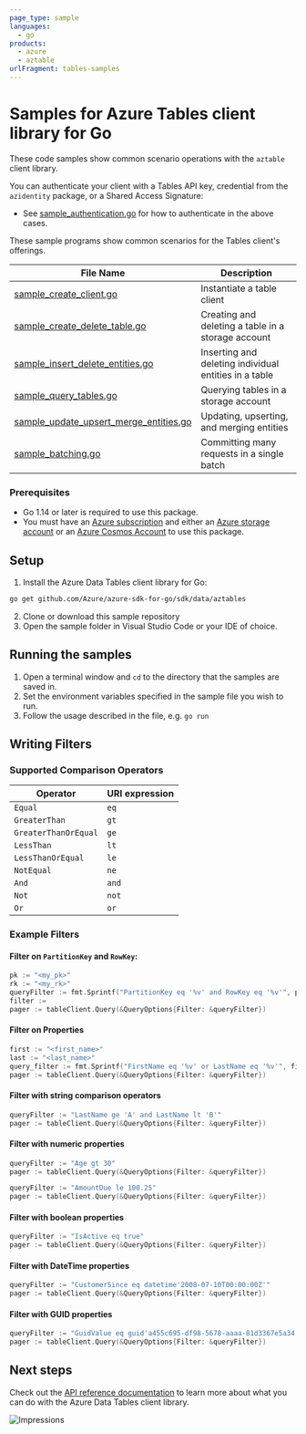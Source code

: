 ```yaml
---
page_type: sample
languages:
  - go
products:
  - azure
  - aztable
urlFragment: tables-samples
---
```


# Samples for Azure Tables client library for Go

These code samples show common scenario operations with the `aztable` client library.

You can authenticate your client with a Tables API key, credential from the `azidentity` package, or a Shared Access Signature:
* See [sample_authentication.go][sample_authentication] for how to authenticate in the above cases.

These sample programs show common scenarios for the Tables client's offerings.

|**File Name**|**Description**|
|-------------|---------------|
|[sample_create_client.go][create_client]|Instantiate a table client|Authorizing a `ServiceClient` object and `Client` object |
|[sample_create_delete_table.go][create_delete_table]|Creating and deleting a table in a storage account |
|[sample_insert_delete_entities.go][insert_delete_entities]|Inserting and deleting individual entities in a table |
|[sample_query_tables.go][query_tables]|Querying tables in a storage account |
|[sample_update_upsert_merge_entities.go][update_upsert_merge]| Updating, upserting, and merging entities |
|[sample_batching.go][sample_batch]| Committing many requests in a single batch |


### Prerequisites
* Go 1.14 or later is required to use this package.
* You must have an [Azure subscription](https://azure.microsoft.com/free/) and either an
[Azure storage account](https://docs.microsoft.com/azure/storage/common/storage-account-overview) or an [Azure Cosmos Account](https://docs.microsoft.com/azure/cosmos-db/account-overview) to use this package.

## Setup

1. Install the Azure Data Tables client library for Go:
```bash
go get github.com/Azure/azure-sdk-for-go/sdk/data/aztables
```
2. Clone or download this sample repository
3. Open the sample folder in Visual Studio Code or your IDE of choice.

## Running the samples

1. Open a terminal window and `cd` to the directory that the samples are saved in.
2. Set the environment variables specified in the sample file you wish to run.
3. Follow the usage described in the file, e.g. `go run`

## Writing Filters

### Supported Comparison Operators
|**Operator**|**URI expression**|
|------------|------------------|
|`Equal`|`eq`|
|`GreaterThan`|`gt`|
|`GreaterThanOrEqual`|`ge`|
|`LessThan`|`lt`|
|`LessThanOrEqual`|`le`|
|`NotEqual`|`ne`|
|`And`|`and`|
|`Not`|`not`|
|`Or`|`or`|

### Example Filters

#### Filter on `PartitionKey` and `RowKey`:
```go
pk := "<my_pk>"
rk := "<my_rk>"
queryFilter := fmt.Sprintf("PartitionKey eq '%v' and RowKey eq '%v'", pk, rk)
filter :=
pager := tableClient.Query(&QueryOptions{Filter: &queryFilter})
```

#### Filter on Properties
```go
first := "<first_name>"
last := "<last_name>"
query_filter := fmt.Sprintf("FirstName eq '%v' or LastName eq '%v'", first, last)
pager := tableClient.Query(&QueryOptions{Filter: &queryFilter})
```

#### Filter with string comparison operators
```go
queryFilter := "LastName ge 'A' and LastName lt 'B'"
pager := tableClient.Query(&QueryOptions{Filter: &queryFilter})
```

#### Filter with numeric properties
```go
queryFilter := "Age gt 30"
pager := tableClient.Query(&QueryOptions{Filter: &queryFilter})
```

```go
queryFilter := "AmountDue le 100.25"
pager := tableClient.Query(&QueryOptions{Filter: &queryFilter})
```

#### Filter with boolean properties
```go
queryFilter := "IsActive eq true"
pager := tableClient.Query(&QueryOptions{Filter: &queryFilter})
```

#### Filter with DateTime properties
```go
queryFilter := "CustomerSince eq datetime'2008-07-10T00:00:00Z'"
pager := tableClient.Query(&QueryOptions{Filter: &queryFilter})
```

#### Filter with GUID properties
```go
queryFilter := "GuidValue eq guid'a455c695-df98-5678-aaaa-81d3367e5a34'"
pager := tableClient.Query(&QueryOptions{Filter: &queryFilter})
```


## Next steps

Check out the [API reference documentation][api_reference_documentation] to learn more about
what you can do with the Azure Data Tables client library.


<!-- LINKS -->
[api_reference_documentation]: https://docs.microsoft.com/rest/api/storageservices/table-service-rest-api

[sample_authentication]:https://github.com/Azure/azure-sdk-for-go/tree/main/sdk/samples/aztable/sample_authentication.go

[create_client]:https://github.com/Azure/azure-sdk-for-go/tree/main/sdk/samples/aztable/sample_create_client.go

[create_delete_table]: https://github.com/Azure/azure-sdk-for-go/tree/main/sdk/samples/aztable/sample_create_delete_table.go

[insert_delete_entities]: https://github.com/Azure/azure-sdk-for-go/tree/main/sdk/samples/aztable/sample_insert_delete_entities.go

[query_entities]: https://github.com/Azure/azure-sdk-for-go/tree/main/sdk/samples/aztable/sample_query_table.go

[query_tables]:https://github.com/Azure/azure-sdk-for-go/tree/main/sdk/samples/aztable/sample_query_tables.go

[update_upsert_merge]: https://github.com/Azure/azure-sdk-for-go/tree/main/sdk/samples/aztable/sample_update_upsert_merge_entities.go

[sample_batch]: https://github.com/Azure/azure-sdk-for-go/tree/main/sdk/samples/aztable/sample_batching.go

![Impressions](https://azure-sdk-impressions.azurewebsites.net/api/impressions/azure-sdk-for-go/sdk/data/aztables/README.png)